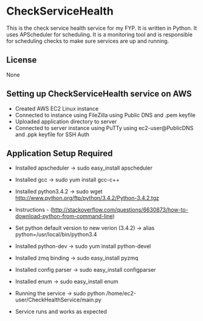 # CheckServiceHealth
This is the check service health service for my FYP. It is written in Python. It uses APScheduler for scheduling.
It is a monitoring tool and is responsible for scheduling checks to make sure services are up and running.

## License

None

## Setting up CheckServiceHealth service on AWS

- Created AWS EC2 Linux instance
- Connected to instance using FileZilla using Public DNS and .pem keyfile
- Uploaded application directory to server
- Connected to server instance using PuTTy using ec2-user@PublicDNS and .ppk keyfile for SSH Auth

## Application Setup Required
- Installed apscheduler -> sudo easy_install apscheduler
- Installed gcc -> sudo yum install gcc-c++
- Installed python3.4.2 -> sudo wget http://www.python.org/ftp/python/3.4.2/Python-3.4.2.tgz
- Instructions - (http://stackoverflow.com/questions/6630873/how-to-download-python-from-command-line)
- Set python default version to new verion (3.4.2) -> alias python=/usr/local/bin/python3.4
- Installed python-dev -> sudo yum install python-devel
- Installed zmq binding -> sudo easy_install pyzmq
- Installed config parser -> sudo easy_install configparser
- Installed enum -> sudo easy_install enum

- Running the service -> sudo python /home/ec2-user/CheckHealthService/main.py

- Service runs and works as expected


